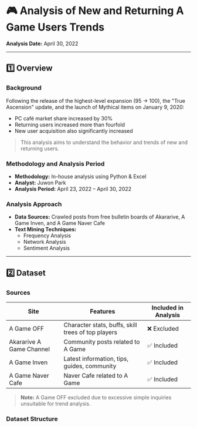 # 🎮 Analysis of New and Returning A Game Users Trends
**Analysis Date:** April 30, 2022  

---

## 1️⃣ Overview

### Background
Following the release of the highest-level expansion (95 → 100), the "True Ascension" update, and the launch of Mythical items on January 9, 2020:  
- PC café market share increased by 30%  
- Returning users increased more than fourfold  
- New user acquisition also significantly increased  

> This analysis aims to understand the behavior and trends of new and returning users.

### Methodology and Analysis Period
- **Methodology:** In-house analysis using Python & Excel  
- **Analyst:** Juwon Park  
- **Analysis Period:** April 23, 2022 – April 30, 2022  

### Analysis Approach
- **Data Sources:** Crawled posts from free bulletin boards of Akararive, A Game Inven, and A Game Naver Cafe  
- **Text Mining Techniques:**  
  - Frequency Analysis  
  - Network Analysis  
  - Sentiment Analysis  

---

## 2️⃣ Dataset

### Sources
| Site | Features | Included in Analysis |
|------|---------|-------------------|
| A Game OFF | Character stats, buffs, skill trees of top players | ❌ Excluded |
| Akararive A Game Channel | Community posts related to A Game | ✅ Included |
| A Game Inven | Latest information, tips, guides, community | ✅ Included |
| A Game Naver Cafe | Naver Cafe related to A Game | ✅ Included |

> **Note:** A Game OFF excluded due to excessive simple inquiries unsuitable for trend analysis.

### Dataset Structure
